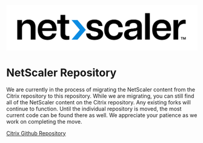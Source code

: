 ![NetScaler New Logo](media/NetScaler_Logo_2color_Positive.jpg)
# NetScaler Repository
We are currently in the process of migrating the NetScaler content from the Citrix repository to this repository. While we are migrating, you can still find all of the NetScaler content on the Citrix repository. Any existing forks will continue to function. Until the individual repository is moved, the most current code can be found there as well. We appreciate your patience as we work on completing the move.

[Citrix Github Repository](https://github.com/citrix/)